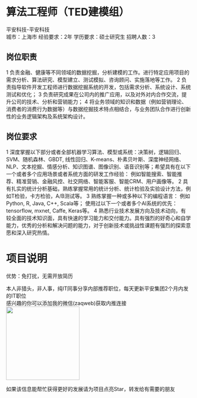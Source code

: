 # 算法工程师（TED建模组）
平安科技-平安科技  
城市：上海市 经验要求：2年 学历要求：硕士研究生  招聘人数：3

## 岗位职责
1 负责金融、健康等不同领域的数据挖掘，分析建模的工作。进行特定应用项目的需求分析、算法研究、模型建立、测试模拟、咨询顾问、实施落地等工作。
 2 负责指导软件开发工程师进行数据挖掘系统的开发，包括需求分析、系统设计、系统测试和优化； 
 3 负责研究成果在公司内的推广应用，以及对外对内合作交流，提升公司的技术、分析和营销能力； 
 4 将业务领域的知识和数据（例如营销理论、消费者的消费行为数据等）与数据挖掘技术特点相结合，与业务团队合作进行创新性的业务逻辑架构及系统架构设计。

## 岗位要求
1 深度掌握以下部分或者全部机器学习算法、模型或系统：决策树，逻辑回归、SVM、随机森林、GBDT, 线性回归、K-means、朴素贝叶斯、深度神经网络、NLP、文本挖掘、情感分析、知识图谱、图像识别、语音识别等；希望具有在以下一个或者多个应用场景或者系统方面的研发工作经验： 例如智能搜索、智能推荐、精准营销、金融风控、社交网络、智能客服、智能CRM、用户画像等。
 2 具有扎实的统计分析基础，熟练掌握常用的统计分析、统计检验及实验设计方法，例如T检验，卡方检验，A/B测试等。
 3 熟练掌握一种或多种以下的编程语言： 例如Python, R, Java, C++, Scala等； 使用过以下一个或者多个AI系统的优先：tensorflow, mxnet, Caffe, Keras等。
 4 熟悉行业技术发展方向及技术动向，有较全面的技术知识面，具有快速的学习能力和交付能力。具有强烈的好奇心和自学能力，优秀的分析和解决问题的能力，对于创新技术或挑战性课题有强烈的探索意愿和深入研究热情。

# 项目说明

优势：免打扰，无需开放简历

本人非猎头，非人事，纯IT同事分享内部推荐职位，每天更新平安集团2个月内发的IT职位  
感兴趣的你可以添加我的微信(zaqweb)获取内推连接  
<img src="https://github.com/zaqweb/PA-IT-JOBS/blob/master/WechatICode.jpeg"  height="200" width="200">

如果该信息能帮忙获得更好的发展请为项目点亮Star，转发给有需要的朋友




